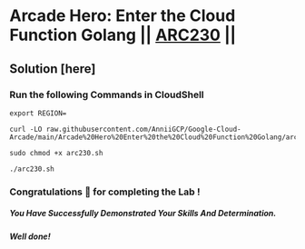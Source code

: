 # Arcade Hero: Enter the Cloud Function Golang || [ARC230](https://www.cloudskillsboost.google/focuses/98842?parent=catalog) ||

## Solution [here] 

### Run the following Commands in CloudShell

```
export REGION=
```
```
curl -LO raw.githubusercontent.com/AnniiGCP/Google-Cloud-Arcade/main/Arcade%20Hero%20Enter%20the%20Cloud%20Function%20Golang/arc230.sh

sudo chmod +x arc230.sh

./arc230.sh
```

### Congratulations 🎉 for completing the Lab !

##### *You Have Successfully Demonstrated Your Skills And Determination.*

#### *Well done!*

 

 
